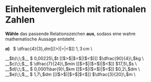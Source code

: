 <!--
version:  0.0.1

language: de

@style
input {
    text-align: center;
}

.flex-container {
    display: flex;
    flex-wrap: wrap;
    align-items: stretch;
    gap: 20px;
}

.flex-child {
    flex: 1;
    min-width: 350px;
    margin-right: 20px;
}

@media (max-width: 400px) {
    .flex-child {
        flex: 100%;
        margin-right: 0;
    }
}
@end

formula: \carry   \textcolor{red}{\scriptsize #1}
formula: \digit   \rlap{\carry{#1}}\phantom{#2}#2
formula: \permil  \text{‰}

import: https://raw.githubusercontent.com/LiaTemplates/Tikz-Jax/main/README.md

script: https://cdn.jsdelivr.net/gh/LiaTemplates/Tikz-Jax@main/dist/index.js


tags: Einheiten, Dezimalzahlen, Bruchrechnung, Länge, Masse, Zeit, mittel, normal, Angeben

comment: Welche angegebene Größe ist größer? Wähle das passende Relationszeichen.

author: Martin Lommatzsch

-->




# Einheitenvergleich mit rationalen Zahlen


**Wähle** das passende Relationszeichen **aus**, sodass eine wahre mathematische Aussage entsteht.



<section class="flex-container">

<div class="flex-child">

__$a)\;\;$__ $ \dfrac{4}{3}\,$dm [[($>$)|$=$|$<$]] $1,3\,$cm \

</div>
<div class="flex-child">
__$b)\;\;$__ $ 0,00225\,$t [[$>$|$=$|($<$)]] $\dfrac{90}{4}\,$kg \

</div>
<div class="flex-child">
__$c)\;\;$__ $ \dfrac{7}{24}\,$min [[$>$|($=$)|$<$]] $17,5\,$s \

</div>
<div class="flex-child">
__$d)\;\;$__ $ 0,0001\bar{9}\,$km [[$>$|($=$)|$<$]] $0,2\,$dm \

</div>
<div class="flex-child">
__$e)\;\;$__ $ 1,7\,$dm [[($>$)|$=$|$<$]] $\dfrac{3}{20}\,$m \


</div>


</section>





